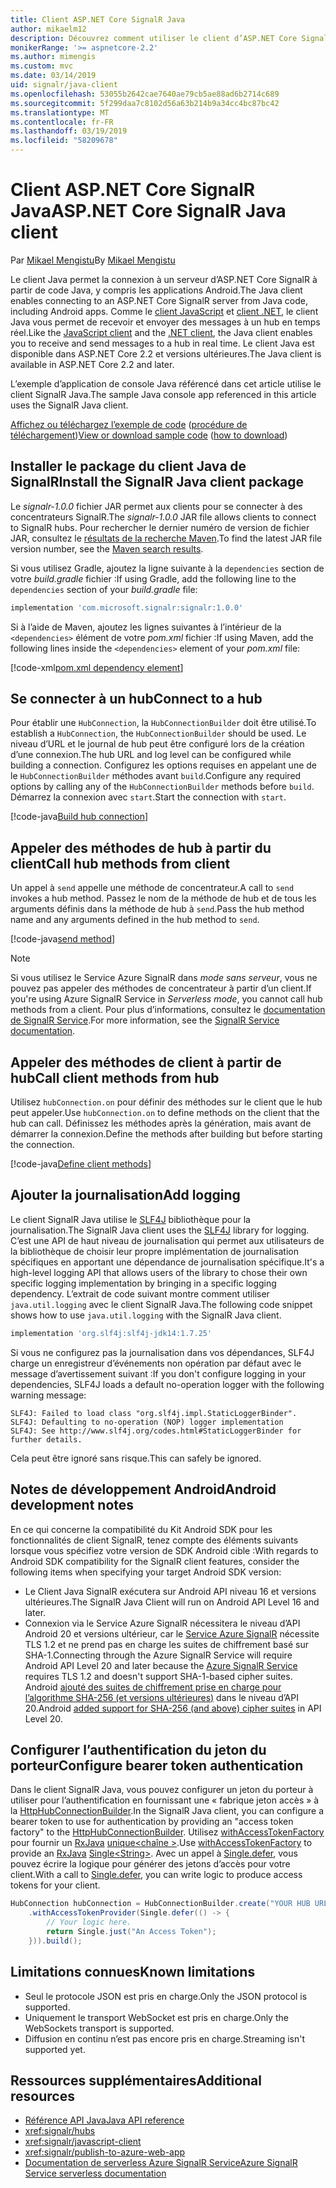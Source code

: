 ```yaml
---
title: Client ASP.NET Core SignalR Java
author: mikaelm12
description: Découvrez comment utiliser le client d’ASP.NET Core SignalR Java.
monikerRange: '>= aspnetcore-2.2'
ms.author: mimengis
ms.custom: mvc
ms.date: 03/14/2019
uid: signalr/java-client
ms.openlocfilehash: 53055b2642cae7640ae79cb5ae88ad6b2714c689
ms.sourcegitcommit: 5f299daa7c8102d56a63b214b9a34cc4bc87bc42
ms.translationtype: MT
ms.contentlocale: fr-FR
ms.lasthandoff: 03/19/2019
ms.locfileid: "58209678"
---
```

# <a name="aspnet-core-signalr-java-client"></a><span data-ttu-id="79cb1-103">Client ASP.NET Core SignalR Java</span><span class="sxs-lookup"><span data-stu-id="79cb1-103">ASP.NET Core SignalR Java client</span></span>

<span data-ttu-id="79cb1-104">Par [Mikael Mengistu](https://twitter.com/MikaelM_12)</span><span class="sxs-lookup"><span data-stu-id="79cb1-104">By [Mikael Mengistu](https://twitter.com/MikaelM_12)</span></span>

<span data-ttu-id="79cb1-105">Le client Java permet la connexion à un serveur d’ASP.NET Core SignalR à partir de code Java, y compris les applications Android.</span><span class="sxs-lookup"><span data-stu-id="79cb1-105">The Java client enables connecting to an ASP.NET Core SignalR server from Java code, including Android apps.</span></span> <span data-ttu-id="79cb1-106">Comme le [client JavaScript](xref:signalr/javascript-client) et [client .NET](xref:signalr/dotnet-client), le client Java vous permet de recevoir et envoyer des messages à un hub en temps réel.</span><span class="sxs-lookup"><span data-stu-id="79cb1-106">Like the [JavaScript client](xref:signalr/javascript-client) and the [.NET client](xref:signalr/dotnet-client), the Java client enables you to receive and send messages to a hub in real time.</span></span> <span data-ttu-id="79cb1-107">Le client Java est disponible dans ASP.NET Core 2.2 et versions ultérieures.</span><span class="sxs-lookup"><span data-stu-id="79cb1-107">The Java client is available in ASP.NET Core 2.2 and later.</span></span>

<span data-ttu-id="79cb1-108">L’exemple d’application de console Java référencé dans cet article utilise le client SignalR Java.</span><span class="sxs-lookup"><span data-stu-id="79cb1-108">The sample Java console app referenced in this article uses the SignalR Java client.</span></span>

<span data-ttu-id="79cb1-109">[Affichez ou téléchargez l’exemple de code](https://github.com/aspnet/Docs/tree/master/aspnetcore/signalr/java-client/sample) ([procédure de téléchargement](xref:index#how-to-download-a-sample))</span><span class="sxs-lookup"><span data-stu-id="79cb1-109">[View or download sample code](https://github.com/aspnet/Docs/tree/master/aspnetcore/signalr/java-client/sample) ([how to download](xref:index#how-to-download-a-sample))</span></span>

## <a name="install-the-signalr-java-client-package"></a><span data-ttu-id="79cb1-110">Installer le package du client Java de SignalR</span><span class="sxs-lookup"><span data-stu-id="79cb1-110">Install the SignalR Java client package</span></span>

<span data-ttu-id="79cb1-111">Le *signalr-1.0.0* fichier JAR permet aux clients pour se connecter à des concentrateurs SignalR.</span><span class="sxs-lookup"><span data-stu-id="79cb1-111">The *signalr-1.0.0* JAR file allows clients to connect to SignalR hubs.</span></span> <span data-ttu-id="79cb1-112">Pour rechercher le dernier numéro de version de fichier JAR, consultez le [résultats de la recherche Maven](https://search.maven.org/search?q=g:com.microsoft.signalr%20AND%20a:signalr).</span><span class="sxs-lookup"><span data-stu-id="79cb1-112">To find the latest JAR file version number, see the [Maven search results](https://search.maven.org/search?q=g:com.microsoft.signalr%20AND%20a:signalr).</span></span>

<span data-ttu-id="79cb1-113">Si vous utilisez Gradle, ajoutez la ligne suivante à la `dependencies` section de votre *build.gradle* fichier :</span><span class="sxs-lookup"><span data-stu-id="79cb1-113">If using Gradle, add the following line to the `dependencies` section of your *build.gradle* file:</span></span>

```gradle
implementation 'com.microsoft.signalr:signalr:1.0.0'
```

<span data-ttu-id="79cb1-114">Si à l’aide de Maven, ajoutez les lignes suivantes à l’intérieur de la `<dependencies>` élément de votre *pom.xml* fichier :</span><span class="sxs-lookup"><span data-stu-id="79cb1-114">If using Maven, add the following lines inside the `<dependencies>` element of your *pom.xml* file:</span></span>

[!code-xml[pom.xml dependency element](java-client/sample/pom.xml?name=snippet_dependencyElement)]

## <a name="connect-to-a-hub"></a><span data-ttu-id="79cb1-115">Se connecter à un hub</span><span class="sxs-lookup"><span data-stu-id="79cb1-115">Connect to a hub</span></span>

<span data-ttu-id="79cb1-116">Pour établir une `HubConnection`, la `HubConnectionBuilder` doit être utilisé.</span><span class="sxs-lookup"><span data-stu-id="79cb1-116">To establish a `HubConnection`, the `HubConnectionBuilder` should be used.</span></span> <span data-ttu-id="79cb1-117">Le niveau d’URL et le journal de hub peut être configuré lors de la création d’une connexion.</span><span class="sxs-lookup"><span data-stu-id="79cb1-117">The hub URL and log level can be configured while building a connection.</span></span> <span data-ttu-id="79cb1-118">Configurez les options requises en appelant une de le `HubConnectionBuilder` méthodes avant `build`.</span><span class="sxs-lookup"><span data-stu-id="79cb1-118">Configure any required options by calling any of the `HubConnectionBuilder` methods before `build`.</span></span> <span data-ttu-id="79cb1-119">Démarrez la connexion avec `start`.</span><span class="sxs-lookup"><span data-stu-id="79cb1-119">Start the connection with `start`.</span></span>

[!code-java[Build hub connection](java-client/sample/src/main/java/Chat.java?range=16-17)]

## <a name="call-hub-methods-from-client"></a><span data-ttu-id="79cb1-120">Appeler des méthodes de hub à partir du client</span><span class="sxs-lookup"><span data-stu-id="79cb1-120">Call hub methods from client</span></span>

<span data-ttu-id="79cb1-121">Un appel à `send` appelle une méthode de concentrateur.</span><span class="sxs-lookup"><span data-stu-id="79cb1-121">A call to `send` invokes a hub method.</span></span> <span data-ttu-id="79cb1-122">Passez le nom de la méthode de hub et de tous les arguments définis dans la méthode de hub à `send`.</span><span class="sxs-lookup"><span data-stu-id="79cb1-122">Pass the hub method name and any arguments defined in the hub method to `send`.</span></span>

[!code-java[send method](java-client/sample/src/main/java/Chat.java?range=28)]

> [!NOTE]
> <span data-ttu-id="79cb1-123">Si vous utilisez le Service Azure SignalR dans *mode sans serveur*, vous ne pouvez pas appeler des méthodes de concentrateur à partir d’un client.</span><span class="sxs-lookup"><span data-stu-id="79cb1-123">If you're using Azure SignalR Service in *Serverless mode*, you cannot call hub methods from a client.</span></span> <span data-ttu-id="79cb1-124">Pour plus d’informations, consultez le [documentation de SignalR Service](/azure/azure-signalr/signalr-concept-serverless-development-config).</span><span class="sxs-lookup"><span data-stu-id="79cb1-124">For more information, see the [SignalR Service documentation](/azure/azure-signalr/signalr-concept-serverless-development-config).</span></span>

## <a name="call-client-methods-from-hub"></a><span data-ttu-id="79cb1-125">Appeler des méthodes de client à partir de hub</span><span class="sxs-lookup"><span data-stu-id="79cb1-125">Call client methods from hub</span></span>

<span data-ttu-id="79cb1-126">Utilisez `hubConnection.on` pour définir des méthodes sur le client que le hub peut appeler.</span><span class="sxs-lookup"><span data-stu-id="79cb1-126">Use `hubConnection.on` to define methods on the client that the hub can call.</span></span> <span data-ttu-id="79cb1-127">Définissez les méthodes après la génération, mais avant de démarrer la connexion.</span><span class="sxs-lookup"><span data-stu-id="79cb1-127">Define the methods after building but before starting the connection.</span></span>

[!code-java[Define client methods](java-client/sample/src/main/java/Chat.java?range=19-21)]

## <a name="add-logging"></a><span data-ttu-id="79cb1-128">Ajouter la journalisation</span><span class="sxs-lookup"><span data-stu-id="79cb1-128">Add logging</span></span>

<span data-ttu-id="79cb1-129">Le client SignalR Java utilise le [SLF4J](https://www.slf4j.org/) bibliothèque pour la journalisation.</span><span class="sxs-lookup"><span data-stu-id="79cb1-129">The SignalR Java client uses the [SLF4J](https://www.slf4j.org/) library for logging.</span></span> <span data-ttu-id="79cb1-130">C’est une API de haut niveau de journalisation qui permet aux utilisateurs de la bibliothèque de choisir leur propre implémentation de journalisation spécifiques en apportant une dépendance de journalisation spécifique.</span><span class="sxs-lookup"><span data-stu-id="79cb1-130">It's a high-level logging API that allows users of the library to chose their own specific logging implementation by bringing in a specific logging dependency.</span></span> <span data-ttu-id="79cb1-131">L’extrait de code suivant montre comment utiliser `java.util.logging` avec le client SignalR Java.</span><span class="sxs-lookup"><span data-stu-id="79cb1-131">The following code snippet shows how to use `java.util.logging` with the SignalR Java client.</span></span>

```gradle
implementation 'org.slf4j:slf4j-jdk14:1.7.25'
```

<span data-ttu-id="79cb1-132">Si vous ne configurez pas la journalisation dans vos dépendances, SLF4J charge un enregistreur d’événements non opération par défaut avec le message d’avertissement suivant :</span><span class="sxs-lookup"><span data-stu-id="79cb1-132">If you don't configure logging in your dependencies, SLF4J loads a default no-operation logger with the following warning message:</span></span>

```
SLF4J: Failed to load class "org.slf4j.impl.StaticLoggerBinder".
SLF4J: Defaulting to no-operation (NOP) logger implementation
SLF4J: See http://www.slf4j.org/codes.html#StaticLoggerBinder for further details.
```

<span data-ttu-id="79cb1-133">Cela peut être ignoré sans risque.</span><span class="sxs-lookup"><span data-stu-id="79cb1-133">This can safely be ignored.</span></span>

## <a name="android-development-notes"></a><span data-ttu-id="79cb1-134">Notes de développement Android</span><span class="sxs-lookup"><span data-stu-id="79cb1-134">Android development notes</span></span>

<span data-ttu-id="79cb1-135">En ce qui concerne la compatibilité du Kit Android SDK pour les fonctionnalités de client SignalR, tenez compte des éléments suivants lorsque vous spécifiez votre version de SDK Android cible :</span><span class="sxs-lookup"><span data-stu-id="79cb1-135">With regards to Android SDK compatibility for the SignalR client features, consider the following items when specifying your target Android SDK version:</span></span>

* <span data-ttu-id="79cb1-136">Le Client Java SignalR exécutera sur Android API niveau 16 et versions ultérieures.</span><span class="sxs-lookup"><span data-stu-id="79cb1-136">The SignalR Java Client will run on Android API Level 16 and later.</span></span>
* <span data-ttu-id="79cb1-137">Connexion via le Service Azure SignalR nécessitera le niveau d’API Android 20 et versions ultérieur, car le [Service Azure SignalR](/azure/azure-signalr/signalr-overview) nécessite TLS 1.2 et ne prend pas en charge les suites de chiffrement basé sur SHA-1.</span><span class="sxs-lookup"><span data-stu-id="79cb1-137">Connecting through the Azure SignalR Service will require Android API Level 20 and later because the [Azure SignalR Service](/azure/azure-signalr/signalr-overview) requires TLS 1.2 and doesn't support SHA-1-based cipher suites.</span></span> <span data-ttu-id="79cb1-138">Android [ajouté des suites de chiffrement prise en charge pour l’algorithme SHA-256 (et versions ultérieures)](https://developer.android.com/reference/javax/net/ssl/SSLSocket) dans le niveau d’API 20.</span><span class="sxs-lookup"><span data-stu-id="79cb1-138">Android [added support for SHA-256 (and above) cipher suites](https://developer.android.com/reference/javax/net/ssl/SSLSocket) in API Level 20.</span></span>

## <a name="configure-bearer-token-authentication"></a><span data-ttu-id="79cb1-139">Configurer l’authentification du jeton du porteur</span><span class="sxs-lookup"><span data-stu-id="79cb1-139">Configure bearer token authentication</span></span>

<span data-ttu-id="79cb1-140">Dans le client SignalR Java, vous pouvez configurer un jeton du porteur à utiliser pour l’authentification en fournissant une « fabrique jeton accès » à la [HttpHubConnectionBuilder](/java/api/com.microsoft.signalr._http_hub_connection_builder?view=aspnet-signalr-java).</span><span class="sxs-lookup"><span data-stu-id="79cb1-140">In the SignalR Java client, you can configure a bearer token to use for authentication by providing an "access token factory" to the [HttpHubConnectionBuilder](/java/api/com.microsoft.signalr._http_hub_connection_builder?view=aspnet-signalr-java).</span></span> <span data-ttu-id="79cb1-141">Utilisez [withAccessTokenFactory](/java/api/com.microsoft.signalr._http_hub_connection_builder.withaccesstokenprovider?view=aspnet-signalr-java#com_microsoft_signalr__http_hub_connection_builder_withAccessTokenProvider_Single_String__) pour fournir un [RxJava](https://github.com/ReactiveX/RxJava) [unique\<chaîne >](http://reactivex.io/documentation/single.html).</span><span class="sxs-lookup"><span data-stu-id="79cb1-141">Use [withAccessTokenFactory](/java/api/com.microsoft.signalr._http_hub_connection_builder.withaccesstokenprovider?view=aspnet-signalr-java#com_microsoft_signalr__http_hub_connection_builder_withAccessTokenProvider_Single_String__) to provide an [RxJava](https://github.com/ReactiveX/RxJava) [Single\<String>](http://reactivex.io/documentation/single.html).</span></span> <span data-ttu-id="79cb1-142">Avec un appel à [Single.defer](http://reactivex.io/RxJava/javadoc/io/reactivex/Single.html#defer-java.util.concurrent.Callable-), vous pouvez écrire la logique pour générer des jetons d’accès pour votre client.</span><span class="sxs-lookup"><span data-stu-id="79cb1-142">With a call to [Single.defer](http://reactivex.io/RxJava/javadoc/io/reactivex/Single.html#defer-java.util.concurrent.Callable-), you can write logic to produce access tokens for your client.</span></span>

```java
HubConnection hubConnection = HubConnectionBuilder.create("YOUR HUB URL HERE")
    .withAccessTokenProvider(Single.defer(() -> {
        // Your logic here.
        return Single.just("An Access Token");
    })).build();
```

## <a name="known-limitations"></a><span data-ttu-id="79cb1-143">Limitations connues</span><span class="sxs-lookup"><span data-stu-id="79cb1-143">Known limitations</span></span>

* <span data-ttu-id="79cb1-144">Seul le protocole JSON est pris en charge.</span><span class="sxs-lookup"><span data-stu-id="79cb1-144">Only the JSON protocol is supported.</span></span>
* <span data-ttu-id="79cb1-145">Uniquement le transport WebSocket est pris en charge.</span><span class="sxs-lookup"><span data-stu-id="79cb1-145">Only the WebSockets transport is supported.</span></span>
* <span data-ttu-id="79cb1-146">Diffusion en continu n’est pas encore pris en charge.</span><span class="sxs-lookup"><span data-stu-id="79cb1-146">Streaming isn't supported yet.</span></span>

## <a name="additional-resources"></a><span data-ttu-id="79cb1-147">Ressources supplémentaires</span><span class="sxs-lookup"><span data-stu-id="79cb1-147">Additional resources</span></span>

* [<span data-ttu-id="79cb1-148">Référence API Java</span><span class="sxs-lookup"><span data-stu-id="79cb1-148">Java API reference</span></span>](/java/api/com.microsoft.signalr?view=aspnet-signalr-java)
* <xref:signalr/hubs>
* <xref:signalr/javascript-client>
* <xref:signalr/publish-to-azure-web-app>
* [<span data-ttu-id="79cb1-149">Documentation de serverless Azure SignalR Service</span><span class="sxs-lookup"><span data-stu-id="79cb1-149">Azure SignalR Service serverless documentation</span></span>](/azure/azure-signalr/signalr-concept-serverless-development-config)
